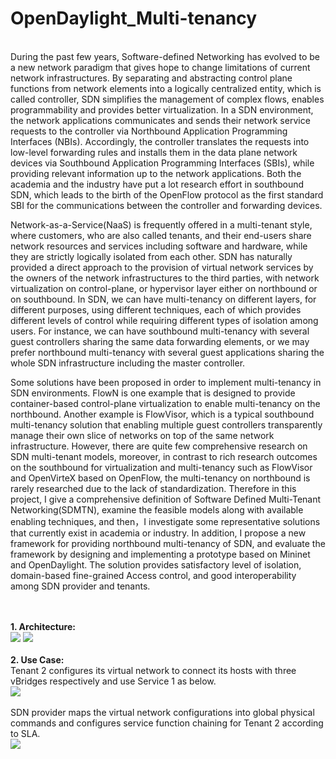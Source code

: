 # OpenDaylight_Multi-tenancy
<br>During the past few years, Software-defined Networking has evolved to be a new network paradigm that gives hope to change limitations of current network infrastructures. By separating and abstracting control plane functions from network elements into a logically centralized entity, which is called controller, SDN simplifies the management of complex flows, enables programmability and provides better virtualization. In a SDN environment, the network applications communicates and sends their network service requests to the controller via Northbound Application Programming Interfaces (NBIs). Accordingly, the controller translates the requests into low-level forwarding rules and installs them in the data plane network devices via Southbound Application Programming Interfaces (SBIs), while providing relevant information up to the network applications. Both the academia and the industry have put a lot research effort in southbound SDN, which leads to the birth of the OpenFlow protocol as the first standard SBI for the communications between the controller and forwarding devices.<br>


Network-as-a-Service(NaaS) is frequently offered in a multi-tenant style, where customers, who are also called tenants, and their end-users share network resources and services including software and hardware, while they are strictly logically isolated from each other. SDN has naturally provided a direct approach to the provision of virtual network services by the owners of the network infrastructures to the third parties, with network virtualization on control-plane, or hypervisor layer either on northbound or on southbound. In SDN, we can have multi-tenancy on different layers, for different purposes, using different techniques, each of which provides different levels of control while requiring different types of isolation among users. For instance, we can have southbound multi-tenancy with several guest controllers sharing the same data forwarding elements, or we may prefer northbound multi-tenancy with several guest applications sharing the whole SDN infrastructure including the master controller.<br>

Some solutions have been proposed in order to implement multi-tenancy in SDN environments. FlowN is one example that is designed to provide container-based control-plane virtualization to enable multi-tenancy on the northbound. Another example is FlowVisor, which is a typical southbound multi-tenancy solution that enabling multiple guest controllers transparently manage their own slice of networks on top of the same network infrastructure. However, there are quite few comprehensive research on SDN multi-tenant models, moreover, in contrast to rich research outcomes on the southbound for virtualization and multi-tenancy such as FlowVisor and OpenVirteX based on OpenFlow, the multi-tenancy on northbound is rarely researched due to the lack of standardization. Therefore in this project, I give a comprehensive definition of Software Defined Multi-Tenant Networking(SDMTN), examine the feasible models along with available enabling techniques, and then，I investigate some representative solutions that currently exist in academia or industry. In addition, I propose a new framework for providing northbound multi-tenancy of SDN, and evaluate the framework by designing and implementing a prototype based on Mininet and OpenDaylight. The solution provides satisfactory level of isolation, domain-based fine-grained Access control, and good interoperability among SDN provider and tenants.

<br><br>
<b>1. Architecture:</b><br>
![](http://7xrqve.com1.z0.glb.clouddn.com/Screenshot%20from%202016-03-06%2018%3A51%3A23.png)
![](http://7xrqve.com1.z0.glb.clouddn.com/Screenshot%20from%202016-03-11%2001%3A58%3A17.png)<br><br>
<b>2. Use Case:</b><br>
Tenant 2 configures its virtual network to connect its hosts with three vBridges respectively and use Service 1 as below.<br>
![](http://7xrqve.com1.z0.glb.clouddn.com/Screenshot%20from%202016-03-10%2020%3A08%3A25.png)<br><br>
SDN provider maps the virtual network configurations into global physical commands and configures service function chaining for Tenant 2 according to SLA.<br>
![](http://7xrqve.com1.z0.glb.clouddn.com/Screenshot%20from%202016-03-10%2020%3A04%3A11.png)
